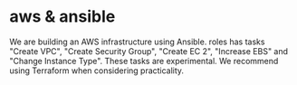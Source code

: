 # aws & ansible
We are building an AWS infrastructure using Ansible.
roles has tasks "Create VPC", "Create Security Group", "Create EC 2", "Increase EBS" and "Change Instance Type".
These tasks are experimental. We recommend using Terraform when considering practicality.

